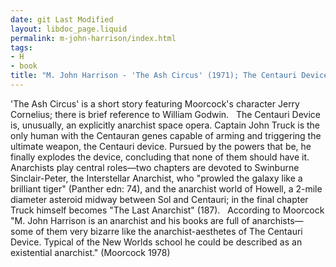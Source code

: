 ```yaml
---
date: git Last Modified
layout: libdoc_page.liquid
permalink: m-john-harrison/index.html
tags:
- H
- book
title: "M. John Harrison - 'The Ash Circus' (1971); The Centauri Device"
---
```


'The Ash Circus' is a short story featuring Moorcock's  character Jerry Cornelius; there is brief reference to William Godwin.
 
The Centauri Device is, unusually, an explicitly anarchist space opera. Captain John Truck is the only human with the Centauran genes capable of arming and triggering the ultimate weapon, the Centauri device. Pursued by the powers that be, he finally explodes the device, concluding that none of them should have it. Anarchists play central roles—two chapters are devoted to Swinburne Sinclair-Peter, the Interstellar Anarchist, who "prowled the galaxy like a brilliant tiger" (Panther edn: 74), and the anarchist world of Howell, a 2-mile diameter asteroid midway between Sol and Centauri; in the final chapter Truck himself becomes "The Last Anarchist" (187).
 
According to Moorcock "M. John Harrison is an  anarchist and his books are full of anarchists—some of them very bizarre like  the anarchist-aesthetes of The Centauri Device. Typical of the New  Worlds school he could be described as an existential anarchist." (Moorcock  1978)
